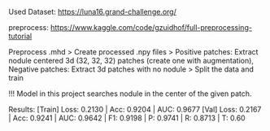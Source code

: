 Used Dataset: https://luna16.grand-challenge.org/

preprocess: https://www.kaggle.com/code/gzuidhof/full-preprocessing-tutorial

Preprocess .mhd > Create processed .npy files > Positive patches: Extract nodule centered 3d (32, 32, 32) patches (create one with augmentation), Negative patches: Extract 3d patches with no nodule > Split the data and train

!!! Model in this project searches nodule in the center of the given patch.

Results:
  [Train] Loss: 0.2130 | Acc: 0.9204 | AUC: 0.9677
  [Val]   Loss: 0.2167 | Acc: 0.9241 | AUC: 0.9642 | F1: 0.9198 | P: 0.9741 | R: 0.8713 | T: 0.60
